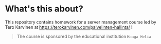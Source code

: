 # What's this about?
This repository contains homework for a server management course led by Tero Karvinen at <https://terokarvinen.com/palvelinten-hallinta/> !
<br>
> The course is sponsored by the educational institution `Haaga Helia`
